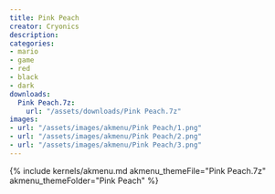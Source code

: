 ```yaml
---
title: Pink Peach
creator: Cryonics
description: 
categories:
- mario
- game
- red
- black
- dark
downloads:
  Pink Peach.7z:
    url: "/assets/downloads/Pink Peach.7z"
images:
- url: "/assets/images/akmenu/Pink Peach/1.png"
- url: "/assets/images/akmenu/Pink Peach/2.png"
- url: "/assets/images/akmenu/Pink Peach/3.png"
---
```


{% include kernels/akmenu.md akmenu_themeFile="Pink Peach.7z" akmenu_themeFolder="Pink Peach" %}
